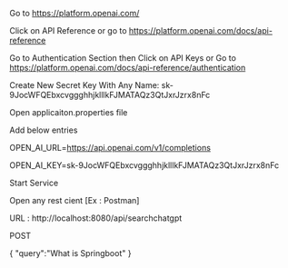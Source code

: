 Go to https://platform.openai.com/ 

Click on API Reference or go to https://platform.openai.com/docs/api-reference 

Go to Authentication Section then Click on API Keys or Go to https://platform.openai.com/docs/api-reference/authentication 

Create New Secret Key With Any Name: sk-9JocWFQEbxcvggghhjklllkFJMATAQz3QtJxrJzrx8nFc 


Open applicaiton.properties file 

Add below entries 

OPEN_AI_URL=https://api.openai.com/v1/completions 

OPEN_AI_KEY=sk-9JocWFQEbxcvggghhjklllkFJMATAQz3QtJxrJzrx8nFc 



Start Service 

Open any rest cient [Ex : Postman] 

URL : http://localhost:8080/api/searchchatgpt 

POST 

{ 
"query":"What is Springboot" 
} 



